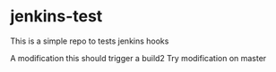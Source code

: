 # jenkins-test
This is a simple repo to tests jenkins hooks

A modification this should trigger a build2
Try modification on master
